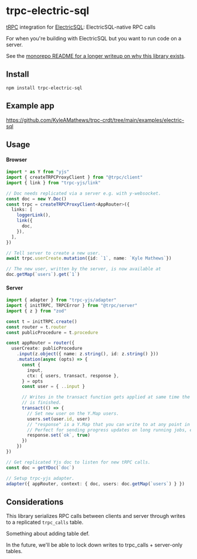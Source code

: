 # trpc-electric-sql

[tRPC](https://trpc.io/) integration for [ElectricSQL](https://electric-sql.com/): ElectricSQL-native RPC calls

For when you're building with ElectricSQL but you want to run code on a server.

See the [monorepo README for a longer writeup on why this library exists](https://github.com/KyleAMathews/trpc-crdt).

## Install

`npm install trpc-electric-sql`

## Example app

https://github.com/KyleAMathews/trpc-crdt/tree/main/examples/electric-sql

## Usage

#### Browser

```ts
import * as Y from "yjs"
import { createTRPCProxyClient } from "@trpc/client"
import { link } from "trpc-yjs/link"

// Doc needs replicated via a server e.g. with y-websocket.
const doc = new Y.Doc()
const trpc = createTRPCProxyClient<AppRouter>({
  links: [
    loggerLink(),
    link({
      doc,
    }),
  ],
})

// Tell server to create a new user.
await trpc.userCreate.mutation({id: `1`, name: `Kyle Mathews`})

// The new user, written by the server, is now available at
doc.getMap(`users`).get(`1`)
```

#### Server

```ts
import { adapter } from "trpc-yjs/adapter"
import { initTRPC, TRPCError } from "@trpc/server"
import { z } from "zod"

const t = initTRPC.create()
const router = t.router
const publicProcedure = t.procedure

const appRouter = router({
  userCreate: publicProcedure
    .input(z.object({ name: z.string(), id: z.string() }))
    .mutation(async (opts) => {
      const {
        input,
        ctx: { users, transact, response },
      } = opts
      const user = { ..input }

      // Writes in the transact function gets applied at same time the trpc call
      // is finished.
      transact(() => {
        // Set new user on the Y.Map users.
        users.set(user.id, user)
        // "response" is a Y.Map that you can write to at any point in the call.
        // Perfect for sending progress updates on long running jobs, etc.
        response.set(`ok`, true)
      })
    })
})

// Get replicated Yjs doc to listen for new tRPC calls.
const doc = getYDoc(`doc`)

// Setup trpc-yjs adapter.
adapter({ appRouter, context: { doc, users: doc.getMap(`users`) } })
```

## Considerations

This library serializes RPC calls between clients and server through writes to a replicated `trpc_calls` table.

Something about adding table def.

In the future, we'll be able to lock down writes to trpc_calls + server-only tables.
